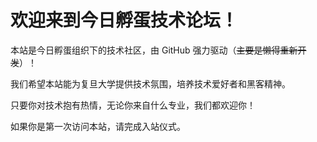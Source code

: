 
# 欢迎来到今日孵蛋技术论坛！

本站是今日孵蛋组织下的技术社区，由 GitHub 强力驱动（~~主要是懒得重新开发~~）！

我们希望本站能为复旦大学提供技术氛围，培养技术爱好者和黑客精神。

只要你对技术抱有热情，无论你来自什么专业，我们都欢迎你！

如果你是第一次访问本站，请完成入站仪式。

